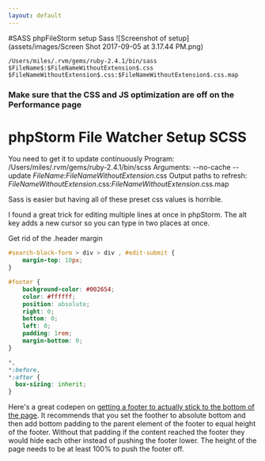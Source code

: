 ```yaml
---
layout: default
---
```

#SASS phpFileStorm setup Sass
![Screenshot of setup](assets/images/Screen Shot 2017-09-05 at 3.17.44 PM.png)
```
/Users/miles/.rvm/gems/ruby-2.4.1/bin/sass
$FileName$:$FileNameWithoutExtension$.css
$FileNameWithoutExtension$.css:$FileNameWithoutExtension$.css.map
```

### Make sure that the CSS and JS optimization are off on the Performance page

# phpStorm File Watcher Setup SCSS
You need to get it to update continuously
Program: /Users/miles/.rvm/gems/ruby-2.4.1/bin/scss
Arguments: --no-cache --update $FileName$:$FileNameWithoutExtension$.css
Output paths to refresh: $FileNameWithoutExtension$.css:$FileNameWithoutExtension$.css.map

Sass is easier but having all of these preset css values is horrible.

I found a great trick for editing multiple lines at once in phpStorm.
The alt key adds a new cursor so you can type in two places at once.

Get rid of the .header margin
```css
#search-block-form > div > div , #edit-submit {
    margin-top: 10px;
}

#footer {
    background-color: #002654;
    color: #ffffff;
    position: absolute;
    right: 0;
    bottom: 0;
    left: 0;
    padding: 1rem;
    margin-bottom: 0;
}

*,
*:before,
*:after {
  box-sizing: inherit;
}

```

Here's a great codepen on [getting a footer to actually stick to the bottom of the page](https://codepen.io/cbracco/pen/zekgx). It recommends that you set the foother to absolute bottom and then add bottom padding to the parent element of the footer to equal height of the footer. Without that padding if the content reached the footer they would hide each other instead of pushing the footer lower. The height of the page needs to be at least 100% to push the footer off.
